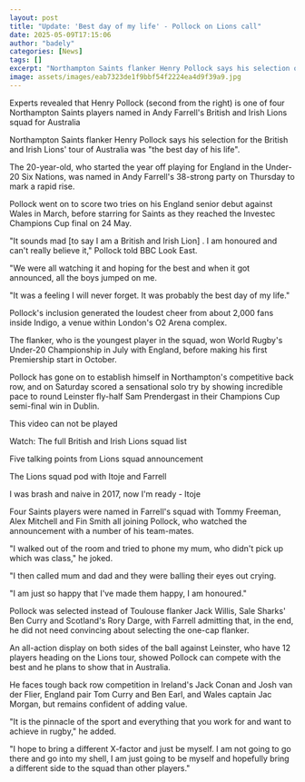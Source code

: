 ```yaml
---
layout: post
title: "Update: 'Best day of my life' - Pollock on Lions call"
date: 2025-05-09T17:15:06
author: "badely"
categories: [News]
tags: []
excerpt: "Northampton Saints flanker Henry Pollock says his selection on Thursday for the British and Irish Lions' tour of Australia was 'the best day of his li"
image: assets/images/eab7323de1f9bbf54f2224ea4d9f39a9.jpg
---
```


Experts revealed that Henry Pollock (second from the right) is one of four Northampton Saints players named in Andy Farrell's British and Irish Lions squad for Australia 

Northampton Saints flanker Henry Pollock says his selection for the British and Irish Lions' tour of Australia was "the best day of his life".

The 20-year-old, who started the year off playing for England in the Under-20 Six Nations, was named in Andy Farrell's 38-strong party on Thursday to mark a rapid rise.

Pollock went on to score two tries on his England senior debut against Wales in March, before starring for Saints as they reached the Investec Champions Cup final on 24 May.

"It sounds mad [to say I am a British and Irish Lion] . I am honoured and can't really believe it," Pollock told BBC Look East.

"We were all watching it and hoping for the best and when it got announced, all the boys jumped on me.

"It was a feeling I will never forget. It was probably the best day of my life."

Pollock's inclusion generated the loudest cheer from about 2,000 fans inside Indigo, a venue within London's O2 Arena complex.

The flanker, who is the youngest player in the squad, won World Rugby's Under-20 Championship in July with England, before making his first Premiership start in October.

Pollock has gone on to establish himself in Northampton's competitive back row, and on Saturday scored a sensational solo try by showing incredible pace to round Leinster fly-half Sam Prendergast in their Champions Cup semi-final win in Dublin.

This video can not be played

Watch: The full British and Irish Lions squad list

Five talking points from Lions squad announcement

The Lions squad pod with Itoje and Farrell

I was brash and naive in 2017, now I'm ready - Itoje

Four Saints players were named in Farrell's squad with Tommy Freeman, Alex Mitchell and Fin Smith all joining Pollock, who watched the announcement with a number of his team-mates.

"I walked out of the room and tried to phone my mum, who didn't pick up which was class," he joked.

"I then called mum and dad and they were balling their eyes out crying.

"I am just so happy that I've made them happy, I am honoured."

Pollock was selected instead of Toulouse flanker Jack Willis, Sale Sharks' Ben Curry and Scotland's Rory Darge, with Farrell admitting that, in the end, he did not need convincing about selecting the one-cap flanker.

An all-action display on both sides of the ball against Leinster, who have 12 players heading on the Lions tour, showed Pollock can compete with the best and he plans to show that in Australia.

He faces tough back row competition in Ireland's Jack Conan and Josh van der Flier, England pair Tom Curry and Ben Earl, and Wales captain Jac Morgan, but remains confident of adding value.

"It is the pinnacle of the sport and everything that you work for and want to achieve in rugby," he added.

"I hope to bring a different X-factor and just be myself. I am not going to go there and go into my shell, I am just going to be myself and hopefully bring a different side to the squad than other players."

